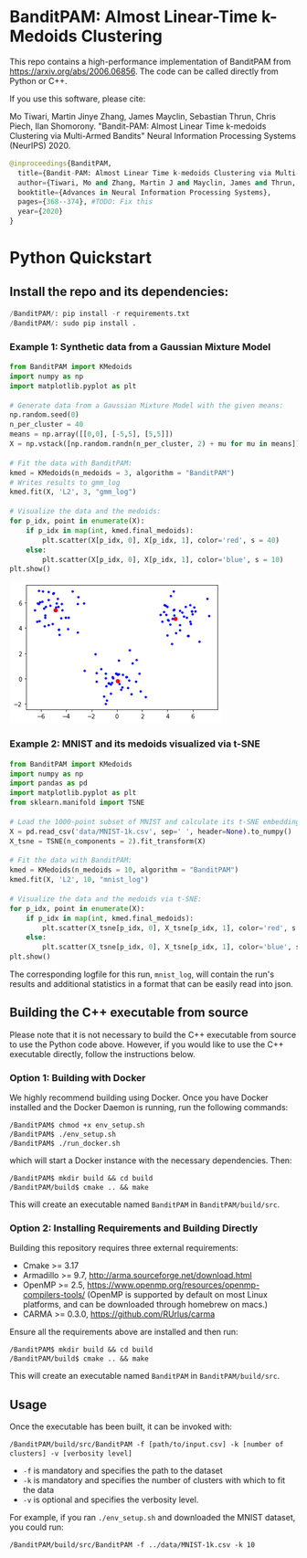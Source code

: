 # BanditPAM: Almost Linear-Time k-Medoids Clustering

This repo contains a high-performance implementation of BanditPAM from https://arxiv.org/abs/2006.06856. The code can be called directly from Python or C++.

If you use this software, please cite:

Mo Tiwari, Martin Jinye Zhang, James Mayclin, Sebastian Thrun, Chris Piech, Ilan Shomorony. "Bandit-PAM: Almost Linear Time k-medoids Clustering via Multi-Armed Bandits" Neural Information Processing Systems (NeurIPS) 2020.


```python
@inproceedings{BanditPAM,
  title={Bandit-PAM: Almost Linear Time k-medoids Clustering via Multi-Armed Bandits},
  author={Tiwari, Mo and Zhang, Martin J and Mayclin, James and Thrun, Sebastian and Piech, Chris and Shomorony, Ilan},
  booktitle={Advances in Neural Information Processing Systems},
  pages={368--374}, #TODO: Fix this
  year={2020}
}
```

# Python Quickstart

## Install the repo and its dependencies:


```python
/BanditPAM/: pip install -r requirements.txt
/BanditPAM/: sudo pip install .
```

### Example 1: Synthetic data from a Gaussian Mixture Model


```python
from BanditPAM import KMedoids
import numpy as np
import matplotlib.pyplot as plt

# Generate data from a Gaussian Mixture Model with the given means:
np.random.seed(0)
n_per_cluster = 40
means = np.array([[0,0], [-5,5], [5,5]])
X = np.vstack([np.random.randn(n_per_cluster, 2) + mu for mu in means])

# Fit the data with BanditPAM:
kmed = KMedoids(n_medoids = 3, algorithm = "BanditPAM")
# Writes results to gmm_log
kmed.fit(X, 'L2', 3, "gmm_log")

# Visualize the data and the medoids:
for p_idx, point in enumerate(X):
    if p_idx in map(int, kmed.final_medoids):
        plt.scatter(X[p_idx, 0], X[p_idx, 1], color='red', s = 40)
    else:
        plt.scatter(X[p_idx, 0], X[p_idx, 1], color='blue', s = 10)
plt.show()
```


![png](README_files/README_7_0.png)


### Example 2: MNIST and its medoids visualized via t-SNE


```python
from BanditPAM import KMedoids
import numpy as np
import pandas as pd
import matplotlib.pyplot as plt
from sklearn.manifold import TSNE

# Load the 1000-point subset of MNIST and calculate its t-SNE embeddings for visualization:
X = pd.read_csv('data/MNIST-1k.csv', sep=' ', header=None).to_numpy()
X_tsne = TSNE(n_components = 2).fit_transform(X)

# Fit the data with BanditPAM:
kmed = KMedoids(n_medoids = 10, algorithm = "BanditPAM")
kmed.fit(X, 'L2', 10, "mnist_log")

# Visualize the data and the medoids via t-SNE:
for p_idx, point in enumerate(X):
    if p_idx in map(int, kmed.final_medoids):
        plt.scatter(X_tsne[p_idx, 0], X_tsne[p_idx, 1], color='red', s = 40)
    else:
        plt.scatter(X_tsne[p_idx, 0], X_tsne[p_idx, 1], color='blue', s = 5)
plt.show()
```
The corresponding logfile for this run, `mnist_log`, will contain the run's results
and additional statistics in a format that can be easily read into json.

## Building the C++ executable from source

Please note that it is not necessary to build the C++ executable from source to use the Python code above. However, if you would like to use the C++ executable directly, follow the instructions below.

### Option 1: Building with Docker

We highly recommend building using Docker. Once you have Docker installed and the Docker Daemon is running, run the following commands:

```
/BanditPAM$ chmod +x env_setup.sh
/BanditPAM$ ./env_setup.sh
/BanditPAM$ ./run_docker.sh
```

which will start a Docker instance with the necessary dependencies. Then:

```
/BanditPAM$ mkdir build && cd build
/BanditPAM/build$ cmake .. && make
```

This will create an executable named `BanditPAM` in `BanditPAM/build/src`.

### Option 2: Installing Requirements and Building Directly
Building this repository requires three external requirements:
* Cmake >= 3.17
* Armadillo >= 9.7, http://arma.sourceforge.net/download.html
* OpenMP >= 2.5, https://www.openmp.org/resources/openmp-compilers-tools/ (OpenMP is supported by default on most Linux platforms, and can be downloaded through homebrew on macs.)
* CARMA >= 0.3.0, https://github.com/RUrlus/carma

Ensure all the requirements above are installed and then run:

```
/BanditPAM$ mkdir build && cd build
/BanditPAM/build$ cmake .. && make
```

This will create an executable named `BanditPAM` in `BanditPAM/build/src`.

## Usage

Once the executable has been built, it can be invoked with:
```
/BanditPAM/build/src/BanditPAM -f [path/to/input.csv] -k [number of clusters] -v [verbosity level]
```

* `-f` is mandatory and specifies the path to the dataset
* `-k` is mandatory and specifies the number of clusters with which to fit the data
* `-v` is optional and specifies the verbosity level.

For example, if you ran `./env_setup.sh` and downloaded the MNIST dataset, you could run:

```
/BanditPAM/build/src/BanditPAM -f ../data/MNIST-1k.csv -k 10
```
